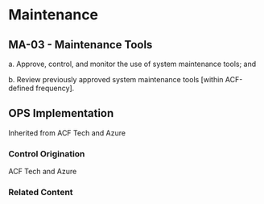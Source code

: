 # Maintenance
## MA-03 - Maintenance Tools

a. Approve, control, and monitor the use of system maintenance tools; and

b. Review previously approved system maintenance tools [within ACF-defined frequency].

## OPS Implementation

Inherited from ACF Tech and Azure

### Control Origination

ACF Tech and Azure

### Related Content
